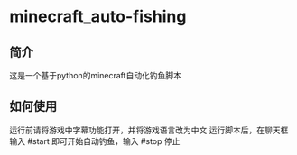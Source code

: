 # minecraft_auto-fishing
## 简介
这是一个基于python的minecraft自动化钓鱼脚本
## 如何使用
运行前请将游戏中字幕功能打开，并将游戏语言改为中文
运行脚本后，在聊天框输入 #start 即可开始自动钓鱼，输入 #stop 停止
